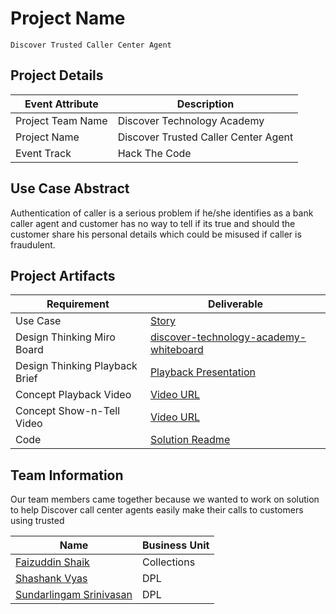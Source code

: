 
# Project Name
```
Discover Trusted Caller Center Agent
```

## Project Details

| Event Attribute| Description |
| --- | --- |
| Project Team Name | Discover Technology Academy |
| Project Name | Discover Trusted Caller Center Agent |
| Event Track | Hack The Code |
 
## Use Case Abstract

Authentication of caller is a serious problem if he/she identifies as a bank caller agent and customer has no way to tell if its true and should the customer share his personal details which could be misused if caller is fraudulent.


## Project Artifacts



| Requirement | Deliverable |
| --- | --- |
| Use Case | [Story](./hackproject/usecase.md) |
| Design Thinking Miro Board | [discover-technology-academy-whiteboard](https://miro.com/s/o9J_kv_vUNM=/app/board/uXjVPcIbiRU=/) |
| Design Thinking Playback Brief | [Playback Presentation](./presentations/playback-brief.ppt)|
| Concept Playback Video | [Video URL]()|
| Concept Show-n-Tell Video | [Video URL]() |
| Code |  [Solution Readme](./hackprokect/README.md) |




## Team Information

Our team members came together because we wanted to work on solution to help Discover call center agents easily make their calls to customers using trusted  
 
| Name | Business Unit |
| --- | --- |
| [Faizuddin Shaik](mailto:faizuddinshaik@discover.com) | Collections |
| [Shashank Vyas](mailto:shashankvyas@discover.com) | DPL |
| [Sundarlingam Srinivasan](mailto:sundaralingamsrinivasan@discover.com) | DPL |

